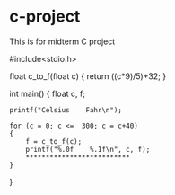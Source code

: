 # c-project
This is for midterm C project


#include<stdio.h>

float c_to_f(float c)
{
    return ((c*9)/5)+32;
}

int main()
{
    float c, f;

    printf("Celsius    Fahr\n");

    for (c = 0; c <=  300; c = c+40)
    {
        f = c_to_f(c);
        printf("%.0f    %.1f\n", c, f);
        **************************
    }
}

